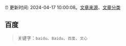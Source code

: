 :alarm_clock: 更新时间: 2024-04-17 10:00:08。[文章来源](/README.md)、[文章分类](/TAGS.md)

## 百度


> 关键字：`baidu`、`Baidu`、`百度`、`文心`



